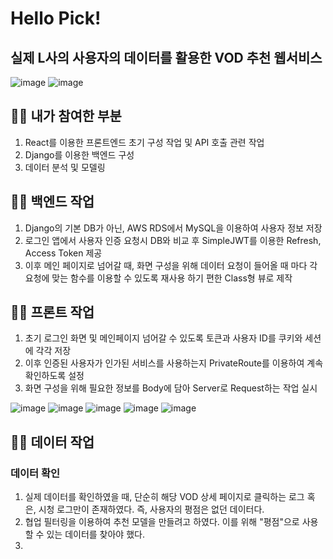 ﻿# Hello Pick!

## 실제 L사의 사용자의 데이터를 활용한 VOD 추천 웹서비스 

![image](https://github.com/mino1998/VOD-Chucheon-Backend-.new/assets/55076739/42973193-89cd-41a9-8885-1401b6b727b3)
![image](https://github.com/mino1998/VOD-Chucheon-Backend-.new/assets/55076739/b46633c4-6928-41a8-93f3-bf2d4d27bd9a)

## 👨‍💻 내가 참여한 부분 
1. React를 이용한 프론트엔드 초기 구성 작업 및 API 호출 관련 작업
2. Django를 이용한 백엔드 구성
3. 데이터 분석 및 모델링

## 👨‍💻 백엔드 작업
1. Django의 기본 DB가 아닌, AWS RDS에서 MySQL을 이용하여 사용자 정보 저장
2. 로그인 앱에서 사용자 인증 요청시 DB와 비교 후 SimpleJWT를 이용한 Refresh, Access Token 제공
3. 이후 메인 페이지로 넘어갈 때, 화면 구성을 위해 데이터 요청이 들어올 때 마다 각 요청에 맞는 함수를 이용할 수 있도록 재사용 하기 편한 Class형 뷰로 제작

## 👨‍💻 프론트 작업
1. 초기 로그인 화면 및 메인페이지 넘어갈 수 있도록 토큰과 사용자 ID를 쿠키와 세션에 각각 저장
2. 이후 인증된 사용자가 인가된 서비스를 사용하는지 PrivateRoute를 이용하여 계속 확인하도록 설정
3. 화면 구성을 위해 필요한 정보를 Body에 담아 Server로 Request하는 작업 실시

![image](https://github.com/mino1998/VOD-Chucheon-Backend-.new/assets/55076739/d130dd70-8133-4163-879e-ac542076263a)
![image](https://github.com/mino1998/VOD-Chucheon-Backend-.new/assets/55076739/5fe51497-813e-47a0-af47-d0fc47f2f571)
![image](https://github.com/mino1998/VOD-Chucheon-Backend-.new/assets/55076739/a7e270bb-a473-42f7-bcb7-b6ecf310a159)
![image](https://github.com/mino1998/VOD-Chucheon-Backend-.new/assets/55076739/84518c21-aafa-4218-8542-26c75d24f0e8)
![image](https://github.com/mino1998/VOD-Chucheon-Backend-.new/assets/55076739/5edf0ae8-4229-463f-a99c-03bafb2f0522)

## 👨‍💻 데이터 작업
### 데이터 확인
1. 실제 데이터를 확인하였을 때, 단순히 해당 VOD 상세 페이지로 클릭하는 로그 혹은, 시청 로그만이 존재하였다. 즉, 사용자의 평점은 없던 데이터다.
2. 협업 필터링을 이용하여 추천 모델을 만들려고 하였다. 이를 위해 "평점"으로 사용할 수 있는 데이터를 찾아야 했다.
3. 

